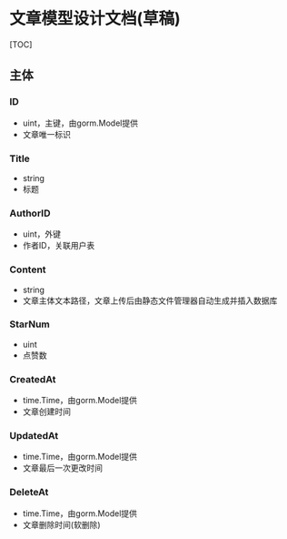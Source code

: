 # 文章模型设计文档(草稿)

[TOC]

## 主体



### ID

- uint，主键，由gorm.Model提供
- 文章唯一标识

### Title

- string
- 标题

### AuthorID

- uint，外键
- 作者ID，关联用户表

### Content

- string
- 文章主体文本路径，文章上传后由静态文件管理器自动生成并插入数据库

### StarNum

- uint
- 点赞数

### CreatedAt

- time.Time，由gorm.Model提供
- 文章创建时间

### UpdatedAt

- time.Time，由gorm.Model提供
- 文章最后一次更改时间

### DeleteAt

- time.Time，由gorm.Model提供
- 文章删除时间(软删除)